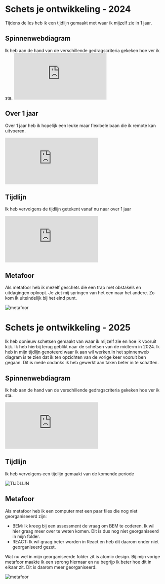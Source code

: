 # Schets je ontwikkeling - 2024

Tijdens de les heb ik een tijdlijn gemaakt met waar ik mijzelf zie in 1 jaar. 

## Spinnenwebdiagram

Ik heb aan de hand van de verschillende gedragscriteria gekeken hoe ver ik sta.
![Spinnenweb.pdf](https://github.com/user-attachments/files/17535557/Spinnenweb.pdf)

## Over 1 jaar

Over 1 jaar heb ik hopelijk een leuke maar flexibele baan die ik remote kan uitvoeren. 

![Mijzelf In de toekomst.pdf](https://github.com/user-attachments/files/17535561/Mijzelf.In.de.toekomst.pdf)

## Tijdlijn

Ik heb vervolgens de tijdlijn getekent vanaf nu naar over 1 jaar

![Tijdlijn.pdf](https://github.com/user-attachments/files/17535610/Tijdlijn.pdf)


## Metafoor

Als metafoor heb ik mezelf geschets die een trap met obstakels en uitdagingen oploopt. Je ziet mij springen van het een naar het andere. Zo kom ik uiteindelijk bij het eind punt.

![metafoor](https://github.com/user-attachments/assets/d655be72-857f-4ec4-8df5-65d9b444cd35)

# Schets je ontwikkeling - 2025

Ik heb opnieuw schetsen gemaakt van waar ik mijzelf zie en hoe ik vooruit kijk. Ik heb hierbij terug geblikt naar de schetsen van de midterm in 2024. Ik heb in mijn tijdlijn genoteerd waar ik aan wil werken.In het spinnenweb diagram is te zien dat ik ten opzichten van de vorige keer vooruit ben gegaan. Dit is mede ondanks ik heb gewerkt aan taken beter in te schatten. 

## Spinnenwebdiagram

Ik heb aan de hand van de verschillende gedragscriteria gekeken hoe ver ik sta.

![spinnenweb2.pdf](https://github.com/user-attachments/files/18547924/spinnenweb2.pdf)


## Tijdlijn

Ik heb vervolgens een tijdlijn gemaakt van de komende periode

![TIJDLIJN](https://github.com/user-attachments/assets/c48955e8-134a-4d5f-8faf-23c0cfc17281)


## Metafoor

Als metafoor heb ik een computer met een paar files die nog niet georganiseeerd zijn:

- BEM: Ik kreeg bij een assessment de vraag om BEM te coderen. Ik wil hier graag meer over te weten komen. Dit is dus nog niet georganiseerd in mijn folder.
- REACT: Ik wil graag beter worden in React en heb dit daarom onder niet georganiseerd gezet.

Wat nu wel in mijn georganiseerde folder zit is atomic design. Bij mijn vorige metafoor maakte ik een sprong hiernaar en nu begrijp ik beter hoe dit in elkaar zit. Dit is daarom meer georganiseerd.

![metafoor](https://github.com/user-attachments/assets/3bff9e18-b5cf-4020-9603-f6df508c182d)



